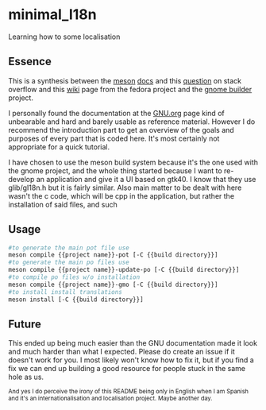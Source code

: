 # minimal_l18n
Learning how to some localisation

## Essence
This is a synthesis between the
[meson](https://mesonbuild.com/i18n-module.html)
[docs](https://mesonbuild.com/Localisation.html) and this
[question](https://stackoverflow.com/questions/1003360/complete-c-i18n-gettext-hello-world-example)
on stack overflow and this
[wiki](https://fedoraproject.org/wiki/How_to_do_I18N_through_gettext) page from
the fedora project and the
[gnome builder](https://gitlab.gnome.org/GNOME/gnome-builder) project.

I personally found the documentation at the
[GNU.org](https://www.gnu.org/software/gettext/manual/html_node/index.html)
page kind of unbearable and hard and barely usable as reference material.
However I do recommend the introduction part to get an overview of the goals
and purposes of every part that is coded here.
It's most certainly not appropriate for a quick tutorial.

I have chosen to use the meson build system because it's the one used with the
gnome project, and the whole thing started because I want to re-develop an
application and give it a UI based on gtk40.
I know that they use glib/gI18n.h but it is fairly similar. Also main matter to
be dealt with here wasn't the c code, which will be cpp in the application,
but rather the installation of said files, and such

## Usage

``` bash
#to generate the main pot file use
meson compile {{project name}}-pot [-C {{build directory}}]
#to generate the main po files use
meson compile {{project name}}-update-po [-C {{build directory}}]
#to compile po files w/o installation
meson compile {{project name}}-gmo [-C {{build directory}}]
#to install install translations
meson install [-C {{build directory}}]
```


## Future

This ended up being much easier than the GNU documentation made it look and
much harder than what I expected.
Please do create an issue if it doesn't work for you.
I most likely won't know how to fix it, but if you find a fix we can end up
building a good resource for people stuck in the same hole as us.


<small>
And yes I do perceive the irony of this README being only in English when I
am Spanish and it's an internationalisation and localisation project.
Maybe another day.
</small>
